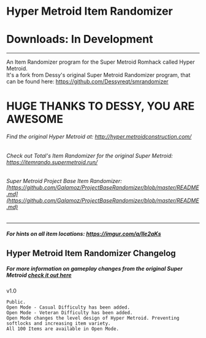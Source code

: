 # Hyper Metroid Item Randomizer
# Downloads: In Development



----------------------------------------------  

An Item Randomizer program for the Super Metroid Romhack called Hyper Metroid.  
It's a fork from Dessy's original Super Metroid Randomizer program, that can be found here: https://github.com/Dessyreqt/smrandomizer
# HUGE THANKS TO DESSY, YOU ARE AWESOME

###### Find the original Hyper Metroid at: http://hyper.metroidconstruction.com/
###### Check out Total's Item Randomizer for the original Super Metroid: https://itemrando.supermetroid.run/
###### Super Metroid Project Base Item Randomizer: [https://github.com/Galamoz/ProjectBaseRandomizer/blob/master/README.md](https://github.com/Galamoz/ProjectBaseRandomizer/blob/master/README.md)
----------------------------------------------
##### For hints on all item locations: https://imgur.com/a/lIe2aKs


## Hyper Metroid Item Randomizer Changelog
##### For more information on gameplay changes from the original Super Metroid [check it out here](http://www.begrimed.com/pb/pb_info.html)

v1.0

    Public.
    Open Mode - Casual Difficulty has been added.
    Open Mode - Veteran Difficulty has been added.
    Open Mode changes the level design of Hyper Metroid. Preventing softlocks and increasing item variety. 
    All 100 Items are available in Open Mode. 
  
	

